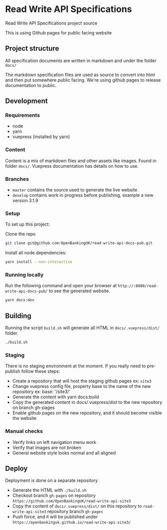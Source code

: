 # Read Write API Specifications

Read Write API Specifications project source 

This is using Github pages for public facing website

## Project structure

All specification documents are written in markdown and under the folder `docs/`

The markdown specification files are used as source to convert into html and then put somewhere public facing. 
We're using github pages to release documentation to public.

## Development

### Requirements

- node
- yarn 
- vuepress (installed by yarn)

### Content

Content is a mix of markdown files and other assets like images. Found in folder `docs/`. 
Vuepress documentation has details on how to use.

### Branches

- `master` contains the source used to generate the live website
- `develop` contains work in progress before publishing, example a new version 3.1.9

### Setup

To set up this project:

Clone the repo

```sh
git clone git@github.com:OpenBankingUK/read-write-api-docs-pub.git
```

Install all node dependencies:

```sh
yarn install --non-interactive
```

### Running locally

Run the following command and open your browser at `http://:8080/read-write-api-docs-pub/` to see the generated website.

```sh
yarn docs:dev
```

## Building

Running the script `build.sh` will generate all HTML in `docs/.vuepress/dist/` folder. 

```sh
./build.sh
```

### Staging
There is no staging environment at the moment. If you really need to pre-publish follow these steps:

- Create a repository that will host the staging github pages ex: `site3`
- Change vuepress config file, property base to the name of the new repository ex: base: '/site3/'
- Generate the content with yarn docs:build
- Copy the generated content in docs/.vuepress/dist to the new repository on branch gh-pages
- Enable github pages on the new repository, and it should become visible the website

### Manual checks

- Verify links on left navigation menu work
- Verify that images are not broken
- General website style looks normal and all aligned

## Deploy

Deployment is done on a separate repository 

- Generate the HTML with `./build.sh`
- Checkout branch `gh-pages` on repository `https://github.com/OpenBankingUK/read-write-api-site3`
- Copy the content of `docs/.vuepress/dist/` on this repository to `read-write-api-site3` repository branch `gh-pages`
- Push force, and it will be published under `https://openbankinguk.github.io/read-write-api-site3/`
